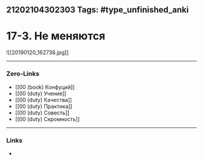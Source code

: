 21202104302303
Tags: #type_unfinished_anki 
---
# 17-3. Не меняются

![[20190120_162738.jpg]]

---
### Zero-Links
- [[00 (book) Конфуций]]
- [[00 (duty) Учение]]
- [[00 (duty) Качества]]
- [[00 (duty) Практика]]
- [[00 (duty) Совесть]]
- [[00 (duty) Скромность]]
---
### Links
-